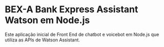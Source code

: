 # BEX-A Bank Express Assistant Watson em Node.js

Este aplicação inicial de Front End de chatbot e voicebot em Node.js que utiliza as APIs de Watson Assistant. 


